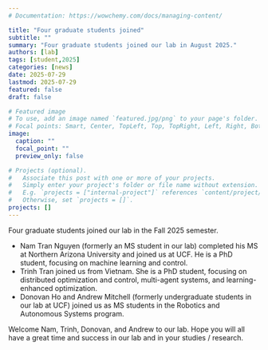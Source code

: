 ```yaml
---
# Documentation: https://wowchemy.com/docs/managing-content/

title: "Four graduate students joined"
subtitle: ""
summary: "Four graduate students joined our lab in August 2025."
authors: [lab]
tags: [student,2025]
categories: [news]
date: 2025-07-29
lastmod: 2025-07-29
featured: false
draft: false

# Featured image
# To use, add an image named `featured.jpg/png` to your page's folder.
# Focal points: Smart, Center, TopLeft, Top, TopRight, Left, Right, BottomLeft, Bottom, BottomRight.
image:
  caption: ""
  focal_point: ""
  preview_only: false

# Projects (optional).
#   Associate this post with one or more of your projects.
#   Simply enter your project's folder or file name without extension.
#   E.g. `projects = ["internal-project"]` references `content/project/deep-learning/index.md`.
#   Otherwise, set `projects = []`.
projects: []
---
```


Four graduate students joined our lab in the Fall 2025 semester.
- Nam Tran Nguyen (formerly an MS student in our lab) completed his MS at Northern Arizona University and joined us at UCF.  He is a PhD student, focusing on machine learning and control.
- Trinh Tran joined us from Vietnam. She is a PhD student, focusing on distributed optimization and control, multi-agent systems, and learning-enhanced optimization.
- Donovan Ho and Andrew Mitchell (formerly undergraduate students in our lab at UCF) joined us as MS students in the Robotics and Autonomous Systems program.

Welcome Nam, Trinh, Donovan, and Andrew to our lab.  Hope you will all have a great time and success in our lab and in your studies / research.